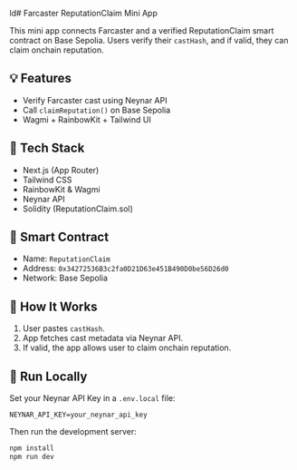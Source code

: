 ld# Farcaster ReputationClaim Mini App

This mini app connects Farcaster and a verified ReputationClaim smart contract on Base Sepolia. Users verify their `castHash`, and if valid, they can claim onchain reputation.

## 💡 Features

- Verify Farcaster cast using Neynar API
- Call `claimReputation()` on Base Sepolia
- Wagmi + RainbowKit + Tailwind UI

## 🔧 Tech Stack

- Next.js (App Router)
- Tailwind CSS
- RainbowKit & Wagmi
- Neynar API
- Solidity (ReputationClaim.sol)

## 🔐 Smart Contract

- Name: `ReputationClaim`
- Address: `0x34272536B3c2fa0D21D63e451B490D0be56D26d0`
- Network: Base Sepolia

## 🧪 How It Works

1. User pastes `castHash`.
2. App fetches cast metadata via Neynar API.
3. If valid, the app allows user to claim onchain reputation.

## 🚀 Run Locally

Set your Neynar API Key in a `.env.local` file:
```
NEYNAR_API_KEY=your_neynar_api_key
```

Then run the development server:
```bash
npm install
npm run dev
```
